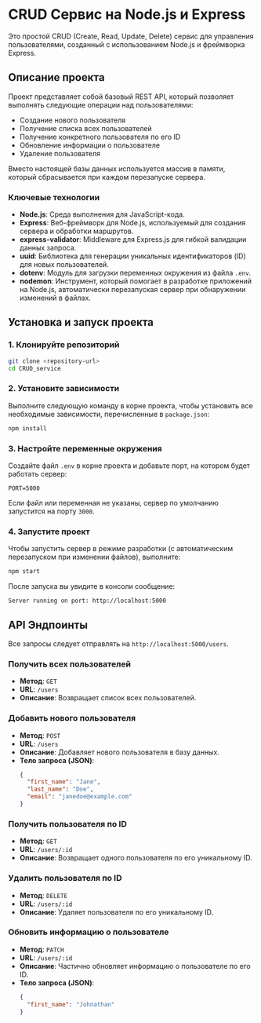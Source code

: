 # CRUD Сервис на Node.js и Express

Это простой CRUD (Create, Read, Update, Delete) сервис для управления пользователями, созданный с использованием Node.js и фреймворка Express.

## Описание проекта

Проект представляет собой базовый REST API, который позволяет выполнять следующие операции над пользователями:
- Создание нового пользователя
- Получение списка всех пользователей
- Получение конкретного пользователя по его ID
- Обновление информации о пользователе
- Удаление пользователя

Вместо настоящей базы данных используется массив в памяти, который сбрасывается при каждом перезапуске сервера.

### Ключевые технологии
- **Node.js**: Среда выполнения для JavaScript-кода.
- **Express**: Веб-фреймворк для Node.js, используемый для создания сервера и обработки маршрутов.
- **express-validator**: Middleware для Express.js для гибкой валидации данных запроса.
- **uuid**: Библиотека для генерации уникальных идентификаторов (ID) для новых пользователей.
- **dotenv**: Модуль для загрузки переменных окружения из файла `.env`.
- **nodemon**: Инструмент, который помогает в разработке приложений на Node.js, автоматически перезапуская сервер при обнаружении изменений в файлах.

## Установка и запуск проекта

### 1. Клонируйте репозиторий
```bash
git clone <repository-url>
cd CRUD_service
```

### 2. Установите зависимости
Выполните следующую команду в корне проекта, чтобы установить все необходимые зависимости, перечисленные в `package.json`:
```bash
npm install
```

### 3. Настройте переменные окружения
Создайте файл `.env` в корне проекта и добавьте порт, на котором будет работать сервер:
```
PORT=5000
```
Если файл или переменная не указаны, сервер по умолчанию запустится на порту `3000`.

### 4. Запустите проект
Чтобы запустить сервер в режиме разработки (с автоматическим перезапуском при изменении файлов), выполните:
```bash
npm start
```
После запуска вы увидите в консоли сообщение:
```
Server running on port: http://localhost:5000
```

## API Эндпоинты

Все запросы следует отправлять на `http://localhost:5000/users`.

### Получить всех пользователей
- **Метод**: `GET`
- **URL**: `/users`
- **Описание**: Возвращает список всех пользователей.

### Добавить нового пользователя
- **Метод**: `POST`
- **URL**: `/users`
- **Описание**: Добавляет нового пользователя в базу данных.
- **Тело запроса (JSON)**:
  ```json
  {
    "first_name": "Jane",
    "last_name": "Doe",
    "email": "janedoe@example.com"
  }
  ```

### Получить пользователя по ID
- **Метод**: `GET`
- **URL**: `/users/:id`
- **Описание**: Возвращает одного пользователя по его уникальному ID.

### Удалить пользователя по ID
- **Метод**: `DELETE`
- **URL**: `/users/:id`
- **Описание**: Удаляет пользователя по его уникальному ID.

### Обновить информацию о пользователе
- **Метод**: `PATCH`
- **URL**: `/users/:id`
- **Описание**: Частично обновляет информацию о пользователе по его ID.
- **Тело запроса (JSON)**:
  ```json
  {
    "first_name": "Johnathan"
  }
  ```